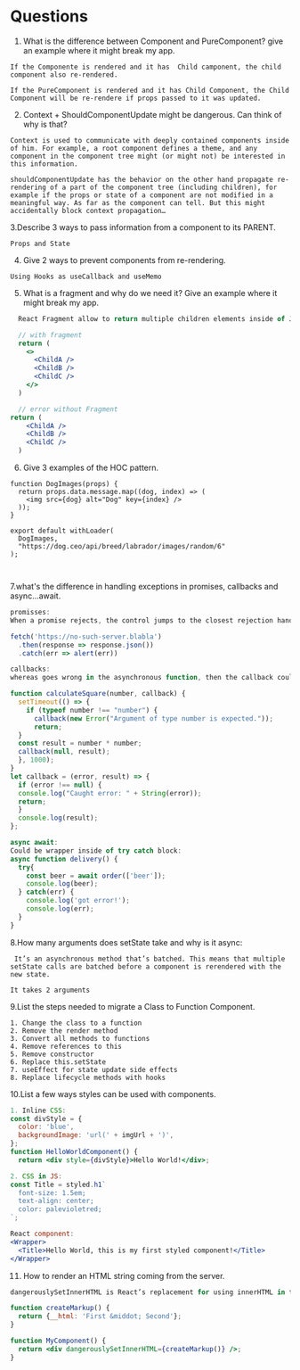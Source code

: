 # Questions

1. What is the difference between Component and PureComponent? give an
example where it might break my app.

```
If the Componente is rendered and it has  Child camponent, the child component also re-rendered.

If the PureComponent is rendered and it has Child Component, the Child Component will be re-rendere if props passed to it was updated.
```

2. Context + ShouldComponentUpdate might be dangerous. Can think of why is
that?

```
Context is used to communicate with deeply contained components inside of him. For example, a root component defines a theme, and any component in the component tree might (or might not) be interested in this information.

shouldComponentUpdate has the behavior on the other hand propagate re-rendering of a part of the component tree (including children), for example if the props or state of a component are not modified in a meaningful way. As far as the component can tell. But this might accidentally block context propagation…

```

3.Describe 3 ways to pass information from a component to its PARENT.
```
Props and State

```

4. Give 2 ways to prevent components from re-rendering.
```
Using Hooks as useCallback and useMemo
```
   
5. What is a fragment and why do we need it? Give an example where it might
break my app.
```jsx
  React Fragment allow to return multiple children elements inside of JSX without adding extra DOM element such as <div>.

  // with fragment
  return (
    <>
      <ChildA />
      <ChildB />
      <ChildC />
    </>
  )

  // error without Fragment
return (
    <ChildA />
    <ChildB />
    <ChildC />
  )


```


6. Give 3 examples of the HOC pattern.
```tsx
function DogImages(props) {
  return props.data.message.map((dog, index) => (
    <img src={dog} alt="Dog" key={index} />
  ));
}

export default withLoader(
  DogImages,
  "https://dog.ceo/api/breed/labrador/images/random/6"
);

   
```


7.what's the difference in handling exceptions in promises, callbacks and
async...await.
```jsx
promisses:
When a promise rejects, the control jumps to the closest rejection handler. That’s very convenient in practice:

fetch('https://no-such-server.blabla') 
  .then(response => response.json())
  .catch(err => alert(err))

callbacks:
whereas goes wrong in the asynchronous function, then the callback could be called with the first argument which specifies what error has happened:

function calculateSquare(number, callback) {
  setTimeout(() => {
    if (typeof number !== "number") {
      callback(new Error("Argument of type number is expected."));
      return;
  }
  const result = number * number;
  callback(null, result);
  }, 1000);
}
let callback = (error, result) => {
  if (error !== null) {
  console.log("Caught error: " + String(error));
  return;
  }
  console.log(result);
};

async await:
Could be wrapper inside of try catch block:
async function delivery() {
  try{
    const beer = await order(['beer']);
    console.log(beer);
  } catch(err) {
    console.log('got error!');
    console.log(err);
  }
}

```

8.How many arguments does setState take and why is it async:
```
 It’s an asynchronous method that’s batched. This means that multiple setState calls are batched before a component is rerendered with the new state.

It takes 2 arguments
```

9.List the steps needed to migrate a Class to Function Component.
```
1. Change the class to a function
2. Remove the render method
3. Convert all methods to functions
4. Remove references to this
5. Remove constructor
6. Replace this.setState
7. useEffect for state update side effects
8. Replace lifecycle methods with hooks
```

10.List a few ways styles can be used with components.
```jsx
1. Inline CSS:
const divStyle = {
  color: 'blue',
  backgroundImage: 'url(' + imgUrl + ')',
};
function HelloWorldComponent() {
  return <div style={divStyle}>Hello World!</div>;

2. CSS in JS:
const Title = styled.h1`
  font-size: 1.5em;
  text-align: center;
  color: palevioletred;
`;

React component:
<Wrapper>
  <Title>Hello World, this is my first styled component!</Title>
</Wrapper>
```

11. How to render an HTML string coming from the server.
```jsx
dangerouslySetInnerHTML is React’s replacement for using innerHTML in the browser DOM.

function createMarkup() {
  return {__html: 'First &middot; Second'};
}

function MyComponent() {
  return <div dangerouslySetInnerHTML={createMarkup()} />;
}

```